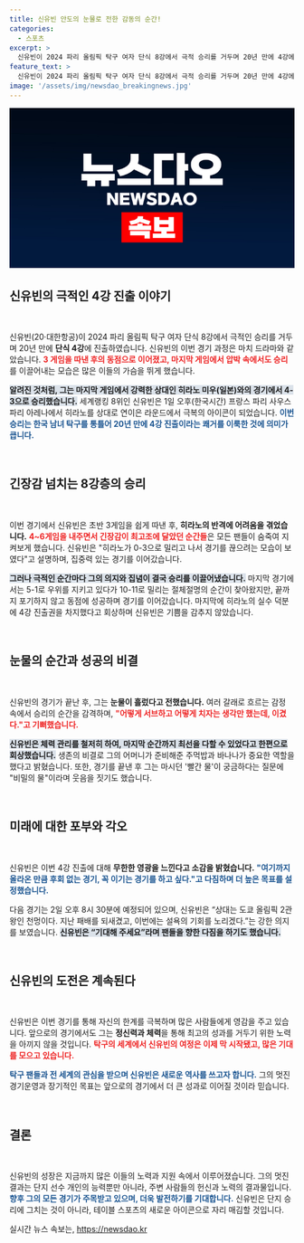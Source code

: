 ```yaml
---
title: 신유빈 안도의 눈물로 전한 감동의 순간!
categories:
  - 스포츠
excerpt: >
  신유빈이 2024 파리 올림픽 탁구 여자 단식 8강에서 극적 승리를 거두며 20년 만에 4강에 진출했다! 마지막 순간 기사회생한 그녀의 눈물과 각오, 다음 상대는 중국의 천멍. 기대해 주세요!
feature_text: >
  신유빈이 2024 파리 올림픽 탁구 여자 단식 8강에서 극적 승리를 거두며 20년 만에 4강에 진출했다! 마지막 순간 기사회생한 그녀의 눈물과 각오, 다음 상대는 중국의 천멍. 기대해 주세요!
image: '/assets/img/newsdao_breakingnews.jpg'
---
```


<p><img src="/assets/img/newsdao_breakingnews.jpg" alt="koreaapp 속보" /></p>

<h2 data-ke-size="size26">신유빈의 극적인 4강 진출 이야기</h2>

<p data-ke-size="size16">&nbsp;</p>

<p>신유빈(20·대한항공)이 2024 파리 올림픽 탁구 여자 단식 8강에서 극적인 승리를 거두며 20년 만에 <b>단식 4강</b>에 진출하였습니다. 신유빈의 이번 경기 과정은 마치 드라마와 같았습니다. <b><span style="color: #ee2323;">3 게임을 따낸 후의 동점으로 이어졌고, 마지막 게임에서 압박 속에서도 승리</span></b>를 이끌어내는 모습은 많은 이들의 가슴을 뛰게 했습니다. </p>

<p><b><span style="background-color: #21538527;">알려진 것처럼, 그는 마지막 게임에서 강력한 상대인 히라노 미우(일본)와의 경기에서 4-3으로 승리했습니다.</span></b> 세계랭킹 8위인 신유빈은 1일 오후(한국시간) 프랑스 파리 사우스 파리 아레나에서 히라노를 상대로 연이은 라운드에서 극복의 아이콘이 되었습니다. <b><span style="color: #1a5490;">이번 승리는 한국 남녀 탁구를 통틀어 20년 만에 4강 진출이라는 쾌거를 이룩한 것에 의미가 큽니다.</span></b></p>

<p data-ke-size="size16">&nbsp;</p>

<h2 data-ke-size="size26">긴장감 넘치는 8강층의 승리</h2>

<p data-ke-size="size16">&nbsp;</p>

<p>이번 경기에서 신유빈은 초반 3게임을 쉽게 따낸 후, <b>히라노의 반격에 어려움을 겪었습니다.</b> <b><span style="color: #ee2323;">4~6게임을 내주면서 긴장감이 최고조에 달았던 순간들</span></b>은 모든 팬들이 숨죽여 지켜보게 했습니다. 신유빈은 "히라노가 0-3으로 밀리고 나서 경기를 끊으려는 모습이 보였다"고 설명하며, 집중력 있는 경기를 이어갔습니다. </p>

<p><b><span style="background-color: #21538527;">그러나 극적인 순간마다 그의 의지와 집념이 결국 승리를 이끌어냈습니다.</span></b> 마지막 경기에서는 5-1로 우위를 지키고 있다가 10-11로 밀리는 절체절명의 순간이 찾아왔지만, 끝까지 포기하지 않고 동점에 성공하며 경기를 이어갔습니다. 마지막에 히라노의 실수 덕분에 4강 진출권을 차지했다고 회상하며 신유빈은 기쁨을 감추지 않았습니다. </p>

<p data-ke-size="size16">&nbsp;</p>

<h2 data-ke-size="size26">눈물의 순간과 성공의 비결</h2>

<p data-ke-size="size16">&nbsp;</p>

<p>신유빈의 경기가 끝난 후, 그는 <b>눈물이 흘렀다고 전했습니다.</b> 여러 갈래로 흐르는 감정 속에서 승리의 순간을 감격하며, <b><span style="color: #ee2323;">"어떻게 서브하고 어떻게 치자는 생각만 했는데, 이겼다."고 기뻐했습니다.</span></b> </p>

<p><b><span style="background-color: #21538527;">신유빈은 체력 관리를 철저히 하여, 마지막 순간까지 최선을 다할 수 있었다고 한편으로 회상했습니다.</span></b> 생존의 비결로 그의 어머니가 준비해준 주먹밥과 바나나가 중요한 역할을 했다고 밝혔습니다. 또한, 경기를 끝낸 후 그는 마시던 '빨간 물'이 궁금하다는 질문에 "비밀의 물"이라며 웃음을 짓기도 했습니다. </p>

<p data-ke-size="size16">&nbsp;</p>

<h2 data-ke-size="size26">미래에 대한 포부와 각오</h2>

<p data-ke-size="size16">&nbsp;</p>

<p>신유빈은 이번 4강 진출에 대해 <b>무한한 영광을 느낀다고 소감을 밝혔습니다.</b> <b><span style="color: #1a5490;">"여기까지 올라온 만큼 후회 없는 경기, 꼭 이기는 경기를 하고 싶다."고 다짐하며 더 높은 목표를 설정했습니다.</span></b> </p>

<p>다음 경기는 2일 오후 8시 30분에 예정되어 있으며, 신유빈은 “상대는 도쿄 올림픽 2관왕인 천멍이다. 지난 패배를 되새겼고, 이번에는 설욕의 기회를 노리겠다.”는 강한 의지를 보였습니다. <b><span style="background-color: #21538527;">신유빈은 “기대해 주세요”라며 팬들을 향한 다짐을 하기도 했습니다.</span></b></p>

<p data-ke-size="size16">&nbsp;</p>

<h2 data-ke-size="size26">신유빈의 도전은 계속된다</h2>

<p data-ke-size="size16">&nbsp;</p>

<p>신유빈은 이번 경기를 통해 자신의 한계를 극복하며 많은 사람들에게 영감을 주고 있습니다. 앞으로의 경기에서도 그는 <b>정신력과 체력</b>을 통해 최고의 성과를 거두기 위한 노력을 아끼지 않을 것입니다. <b><span style="color: #ee2323;">탁구의 세계에서 신유빈의 여정은 이제 막 시작됐고, 많은 기대를 모으고 있습니다.</span></b></p>

<p><b><span style="color: #1a5490;">탁구 팬들과 전 세계의 관심을 받으며 신유빈은 새로운 역사를 쓰고자 합니다.</span></b> 그의 멋진 경기운영과 장기적인 목표는 앞으로의 경기에서 더 큰 성과로 이어질 것이라 믿습니다.</p>

<p data-ke-size="size16">&nbsp;</p>

<h2 data-ke-size="size26">결론</h2>

<p data-ke-size="size16">&nbsp;</p>

<p>신유빈의 성장은 지금까지 많은 이들의 노력과 지원 속에서 이루어졌습니다. 그의 멋진 결과는 단지 선수 개인의 능력뿐만 아니라, 주변 사람들의 헌신과 노력의 결과물입니다. <b><span style="color: #1a5490;">향후 그의 모든 경기가 주목받고 있으며, 더욱 발전하기를 기대합니다.</span></b> 신유빈은 단지 승리에 그치는 것이 아니라, 테이블 스포츠의 새로운 아이콘으로 자리 매김할 것입니다.</p>
실시간 뉴스 속보는, <a href="https://newsdao.kr" rel="dofollow">https://newsdao.kr</a>


